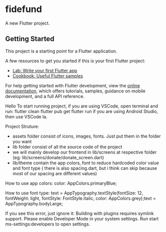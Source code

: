 # fidefund

A new Flutter project.

## Getting Started

This project is a starting point for a Flutter application.

A few resources to get you started if this is your first Flutter project:

- [Lab: Write your first Flutter app](https://docs.flutter.dev/get-started/codelab)
- [Cookbook: Useful Flutter samples](https://docs.flutter.dev/cookbook)

For help getting started with Flutter development, view the
[online documentation](https://docs.flutter.dev/), which offers tutorials,
samples, guidance on mobile development, and a full API reference.


Hello
To start running project, if you are using VSCode, open terminal and run:
flutter clean
flutter pub get
flutter run
if you are using Android Studio, then use VSCode la.


Project Struture:
- assets folder consist of icons, images, fonts. Just put them in the folder you want
- lib folder consist of all the source code of the project
- we will mainly develop our frontend in lib/screens at respective folder (eg: lib/screens/donate/donate_screen.dart)
- lib/theme contain the app colors, font to reduce hardcoded color value and font type
( there is also spacing.dart, but i think can skip because most of our spacing are different values)


How to use app colors:
color: AppColors.primaryBlue;


How to use font type:
text = AppTypography.textStyle(fontSize: 12, fontWeight: light, fontStyle: FontStyle.italic, color: AppColors.grey);text = AppTypography.bodyLarge;


If you see this error, just ignore it:
Building with plugins requires symlink support.
Please enable Developer Mode in your system settings. Run
  start ms-settings:developers
to open settings.